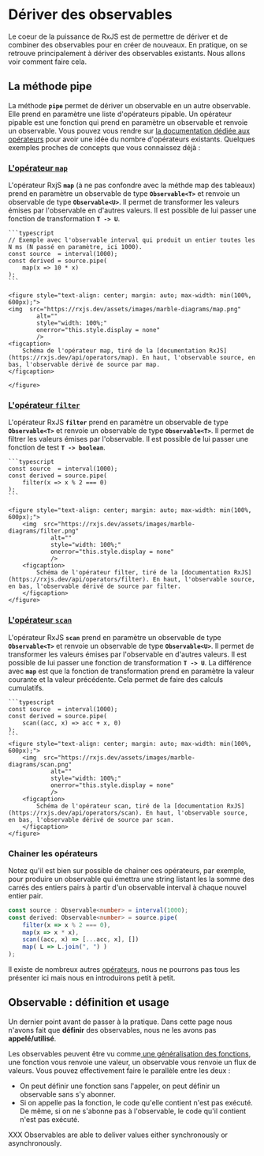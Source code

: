 # Dériver des observables

Le coeur de la puissance de RxJS est de permettre de dériver et de combiner des observables pour en créer de nouveaux. En pratique, on se retrouve principalement à dériver des observables existants. Nous allons voir comment faire cela.

## La méthode pipe

La méthode **`pipe`** permet de dériver un observable en un autre observable. Elle prend en paramètre une liste d'opérateurs pipable. Un opérateur pipable est une fonction qui prend en paramètre un observable et renvoie un observable. Vous pouvez vous rendre sur [la documentation dédiée aux opérateurs](https://rxjs.dev/guide/operators#categories-of-operators) pour avoir une idée du nombre d'opérateurs existants. Quelques exemples proches de concepts que vous connaissez déjà :

### [L'opérateur **`map`**](https://rxjs.dev/api/operators/map)

L'opérateur RxjS **`map`** (à ne pas confondre avec la méthde map des tableaux) prend en paramètre un observable de type **`Observable<T>`** et renvoie un observable de type **`Observable<U>`**. Il permet de transformer les valeurs émises par l'observable en d'autres valeurs. Il est possible de lui passer une fonction de transformation **`T -> U`**.

    ```typescript
    // Exemple avec l'observable interval qui produit un entier toutes les N ms (N passé en paramètre, ici 1000).
    const source  = interval(1000);
    const derived = source.pipe(
        map(x => 10 * x)
    );
    ```

    <figure style="text-align: center; margin: auto; max-width: min(100%, 600px);">
    <img  src="https://rxjs.dev/assets/images/marble-diagrams/map.png"
            alt=""
            style="width: 100%;"
            onerror="this.style.display = none"
            />
    <figcaption>
        Schéma de l'opérateur map, tiré de la [documentation RxJS](https://rxjs.dev/api/operators/map). En haut, l'observable source, en bas, l'observable dérivé de source par map.
    </figcaption>

    </figure>

### [L'opérateur **`filter`**](https://rxjs.dev/api/operators/filter)

L'opérateur RxJS **`filter`** prend en paramètre un observable de type **`Observable<T>`** et renvoie un observable de type **`Observable<T>`**. Il permet de filtrer les valeurs émises par l'observable. Il est possible de lui passer une fonction de test **`T -> boolean`**.

    ```typescript
    const source  = interval(1000);
    const derived = source.pipe(
        filter(x => x % 2 === 0)
    );
    ```

    <figure style="text-align: center; margin: auto; max-width: min(100%, 600px);">
        <img  src="https://rxjs.dev/assets/images/marble-diagrams/filter.png"
                alt=""
                style="width: 100%;"
                onerror="this.style.display = none"
                />
        <figcaption>
            Schéma de l'opérateur filter, tiré de la [documentation RxJS](https://rxjs.dev/api/operators/filter). En haut, l'observable source, en bas, l'observable dérivé de source par filter.
        </figcaption>
    </figure>

### [L'opérateur **`scan`**](https://rxjs.dev/api/operators/scan) 

L'opérateur RxJS **`scan`** prend en paramètre un observable de type **`Observable<T>`** et renvoie un observable de type **`Observable<U>`**. Il permet de transformer les valeurs émises par l'observable en d'autres valeurs. Il est possible de lui passer une fonction de transformation **`T -> U`**. La différence avec **`map`** est que la fonction de transformation prend en paramètre la valeur courante et la valeur précédente. Cela permet de faire des calculs cumulatifs.

    ```typescript
    const source  = interval(1000);
    const derived = source.pipe(
        scan((acc, x) => acc + x, 0)
    );
    ```
    <figure style="text-align: center; margin: auto; max-width: min(100%, 600px);">
        <img  src="https://rxjs.dev/assets/images/marble-diagrams/scan.png"
                alt=""
                style="width: 100%;"
                onerror="this.style.display = none"
                />
        <figcaption>
            Schéma de l'opérateur scan, tiré de la [documentation RxJS](https://rxjs.dev/api/operators/scan). En haut, l'observable source, en bas, l'observable dérivé de source par scan.
        </figcaption>
    </figure>

### Chainer les opérateurs

Notez qu'il est bien sur possible de chainer ces opérateurs, par exemple, pour produire un observable qui émettra une string listant les la somme des carrés des entiers pairs à partir d'un observable interval à chaque nouvel entier pair.

```typescript
const source : Observable<number> = interval(1000);
const derived: Observable<number> = source.pipe(
    filter(x => x % 2 === 0),
    map(x => x * x),
    scan((acc, x) => [...acc, x], [])
    map( L => L.join(", ") )
);
```

Il existe de nombreux autres [opérateurs](https://rxjs.dev/api/operators), nous ne pourrons pas tous les présenter ici mais nous en introduirons petit à petit.

## Observable : définition et usage

Un dernier point avant de passer à la pratique. Dans cette page nous n'avons fait que **définir** des observables, nous ne les avons pas **appelé/utilisé**.

Les observables peuvent être vu comme[ une généralisation des fonctions](https://rxjs.dev/guide/observable#observables-as-generalizations-of-functions), une fonction vous renvoie une valeur, un observable vous renvoie un flux de valeurs. Vous pouvez effectivement faire le parallèle entre les deux :

* On peut définir une fonction sans l'appeler, on peut définir un observable sans s'y abonner.
* Si on appelle pas la fonction, le code qu'elle contient n'est pas exécuté. De même, si on ne s'abonne pas à l'observable, le code qu'il contient n'est pas exécuté.



XXX 
Observables are able to deliver values either synchronously or asynchronously.

